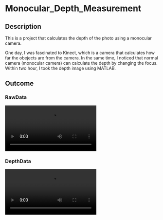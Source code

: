 # Monocular_Depth_Measurement
## Description

This is a project that calculates the depth of the photo using a monocular camera.

One day, I was fascinated to Kinect, which is a camera that calculates how far the obejects are from the camera. In the same time, I noticed that normal camera (monocular camera) can calculate the depth by changing the focus. Within two hour, I took the depth image using MATLAB.



## Outcome

### RawData

<video src="./raw_data.mov"></video>



### DepthData

<video src="./laplacian_filter.mov"></video>


